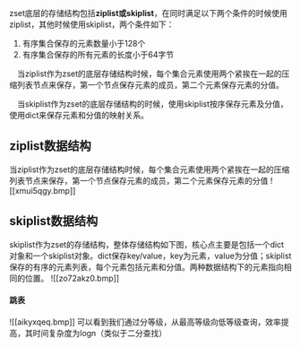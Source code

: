 zset底层的存储结构包括**ziplist或skiplist**，在同时满足以下两个条件的时候使用ziplist，其他时候使用skiplist，两个条件如下：

1. 有序集合保存的元素数量小于128个
2. 有序集合保存的所有元素的长度小于64字节

 当ziplist作为zset的底层存储结构时候，每个集合元素使用两个紧挨在一起的压缩列表节点来保存，第一个节点保存元素的成员，第二个元素保存元素的分值。

 当skiplist作为zset的底层存储结构的时候，使用skiplist按序保存元素及分值，使用dict来保存元素和分值的映射关系。

## ziplist数据结构
当ziplist作为zset的底层存储结构时候，每个集合元素使用两个紧挨在一起的压缩列表节点来保存，第一个节点保存元素的成员，第二个元素保存元素的分值
![[xmui5qgy.bmp]]

## skiplist数据结构
skiplist作为zset的存储结构，整体存储结构如下图，核心点主要是包括一个dict对象和一个skiplist对象。dict保存key/value，key为元素，value为分值；skiplist保存的有序的元素列表，每个元素包括元素和分值。两种数据结构下的元素指向相同的位置。
![[zo72akz0.bmp]]
#### 跳表
![[aikyxqeq.bmp]]
可以看到我们通过分等级，从最高等级向低等级查询，效率提高，其时间复杂度为logn（类似于二分查找）